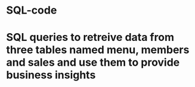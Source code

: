 # SQL-code
# SQL queries to retreive data from three tables named menu, members and sales and use them to provide business insights

